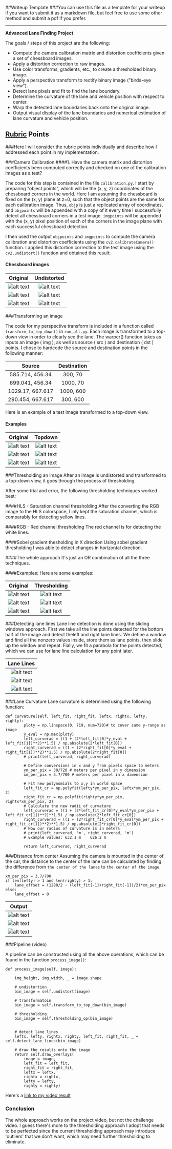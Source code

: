 ##Writeup Template
###You can use this file as a template for your writeup if you want to submit it as a markdown file, but feel free to use some other method and submit a pdf if you prefer.

---

**Advanced Lane Finding Project**

The goals / steps of this project are the following:

* Compute the camera calibration matrix and distortion coefficients given a set of chessboard images.
* Apply a distortion correction to raw images.
* Use color transforms, gradients, etc., to create a thresholded binary image.
* Apply a perspective transform to rectify binary image ("birds-eye view").
* Detect lane pixels and fit to find the lane boundary.
* Determine the curvature of the lane and vehicle position with respect to center.
* Warp the detected lane boundaries back onto the original image.
* Output visual display of the lane boundaries and numerical estimation of lane curvature and vehicle position.

[//]: # (Image References)

[image1]: ./examples/undistort_output.png "Undistorted"
[image2]: ./test_images/test1.jpg "Road Transformed"
[image3]: ./examples/binary_combo_example.jpg "Binary Example"
[image4]: ./examples/warped_straight_lines.jpg "Warp Example"
[image5]: ./examples/color_fit_lines.jpg "Fit Visual"
[image6]: ./examples/example_output.jpg "Output"
[video1]: ./project_video.mp4 "Video"
[image7]: ./output_images/chessboard/1_input.png "Chessboard 1 Original"
[image8]: ./output_images/chessboard/1_undistort.png "Chessboard 1 Undistorted"
[image9]: ./output_images/chessboard/3_input.png "Chessboard 3 Original"
[image10]: ./output_images/chessboard/3_undistort.png "Chessboard 3 Undistorted"
[image11]: ./output_images/chessboard/19_input.png "Chessboard 19 Original"
[image12]: ./output_images/chessboard/19_undistort.png "Chessboard 19 Undistorted"
[image13]: ./output_images/output/419_input.png "Input 419"
[image14]: ./output_images/output/419_topdown.png "Input 419 (Topdown)"
[image15]: ./output_images/output/838_input.png "Input 838"
[image16]: ./output_images/output/838_topdown.png "Input 838 (Topdown)"
[image17]: ./output_images/output/1257_input.png "Input 1257"
[image18]: ./output_images/output/1257_topdown.png "Input 1257 (Topdown)"
[image19]: ./output_images/output/419_input.png "Input 419"
[image20]: ./output_images/output/419_threshold.png "Input 419 (Thresholding)"
[image21]: ./output_images/output/838_input.png "Input 838"
[image22]: ./output_images/output/838_threshold.png "Input 838 (Thresholding)"
[image23]: ./output_images/output/1257_input.png "Input 1257"
[image24]: ./output_images/output/1257_threshold.png "Input 1257 (Thresholding)"
[image25]: ./output_images/output/419_slidewindow.png "Input 419 (Slidewindow)"
[image26]: ./output_images/output/838_slidewindow.png "Input 1257 (Slidewindow)"
[image27]: ./output_images/output/1257_slidewindow.png "Input 1257 (Slidewindow)"
[image28]: ./output_images/output/419_output.png "Input 419 (Output)"
[image29]: ./output_images/output/838_output.png "Input 1257 (Output)"
[image30]: ./output_images/output/1257_output.png "Input 1257 (Output)"


## [Rubric](https://review.udacity.com/#!/rubrics/571/view) Points
###Here I will consider the rubric points individually and describe how I addressed each point in my implementation.  


###Camera Calibration
####1. Have the camera matrix and distortion coefficients been computed correctly and checked on one of the calibration images as a test?

The code for this step is contained in the file `calibration.py`. I start by preparing "object points", which will be the (x, y, z) coordinates of the chessboard corners in the world. Here I am assuming the chessboard is fixed on the (x, y) plane at z=0, such that the object points are the same for each calibration image. Thus, `objp` is just a replicated array of coordinates, and `objpoints` will be appended with a copy of it every time I successfully detect all chessboard corners in a test image. `imgpoints` will be appended with the (x, y) pixel position of each of the corners in the image plane with each successful chessboard detection.

I then used the output `objpoints` and `imgpoints` to compute the camera calibration and distortion
coefficients using the `cv2.calibrateCamera()` function. I applied this distortion correction to the test
image using the `cv2.undistort()` function and obtained this result:

#### Chessboard images
| Original                  |  Undistorted              |
|:-------------------------:|:-------------------------:|
|![alt text][image7]        |  ![alt text][image8]      |
|![alt text][image9]        |  ![alt text][image10]     |
|![alt text][image11]       |  ![alt text][image12]     |


###Transforming an image

The code for my perspective transform is included in a function called `transform_to_top_down()` in `run_all.py`. Each image is transformed to a top-down view in order to clearly see the lane. The warper() function takes as inputs an image ( img ), as well as source ( src ) and destination ( dst ) points. I chose to hardcode the source and destination points in the following manner:


| Source               | Destination    | 
|:--------------------:|:--------------:| 
| 585.714, 456.34      | 300, 70        | 
| 699.041, 456.34      | 1000, 70       |
| 1029.17, 667.617     | 1000, 600      |
| 290.454, 667.617     | 300, 600       |



Here is an example of a test image transformed to a top-down view.
#### Examples

| Original                   |  Topdown                   |
|:--------------------------:|:--------------------------:|
|![alt text][image13]        |  ![alt text][image14]      |
|![alt text][image15]        |  ![alt text][image16]      |
|![alt text][image17]        |  ![alt text][image18]      |


###Thresholding an image
After an image is undistorted and transformed to a top-down view, it goes through the process of thresholding. 

After some trial and error, the following thresholding techniques worked best:

####HLS - Saturation channel thresholding
After the converting the RGB image to the HLS colorspace, I inly kept the saturation channel, which is comparably for detecting yellow lines.

####RGB - Red channel thresholding
The red channel is for detecting the white lines.

####Sobel gradient thesholding in X direction
Using sobel gradient thresholding I was able to detect changes in horizontal direction.

####The whole approach
It's just an OR combination of all the three techniques.


####Examples:
Here are some examples:

| Original                   |  Thresholding              |
|:--------------------------:|:--------------------------:|
|![alt text][image19]        |  ![alt text][image20]      |
|![alt text][image21]        |  ![alt text][image22]      |
|![alt text][image23]        |  ![alt text][image24]      |




###Detecting lane lines
Lane line detection is done using the sliding windows approach. First we take all the line points detected for the bottom half of the image and detect theleft and right lane lines. We define a window and find all the nonzero values inside, store them as lane points, then slide up the window and repeat. Fially, we fit a parabola for the points detected, which we can use for lane line calculation for any point later.


| Lane Lines                |
|:-------------------------:|
|![alt text][image25]       |
|![alt text][image26]       |
|![alt text][image27]       |


###Lane Curvature
Lane curvature is determined using the following function:


```
def curvature(self, left_fit, right_fit, leftx, rightx, lefty, righty):
		ploty = np.linspace(0, 719, num=720)# to cover same y-range as image
		y_eval = np.max(ploty)
		left_curverad = ((1 + (2*left_fit[0]*y_eval + left_fit[1])**2)**1.5) / np.absolute(2*left_fit[0])
		right_curverad = ((1 + (2*right_fit[0]*y_eval + right_fit[1])**2)**1.5) / np.absolute(2*right_fit[0])
		# print(left_curverad, right_curverad)

		# Define conversions in x and y from pixels space to meters
		ym_per_pix = 30/720 # meters per pixel in y dimension
		xm_per_pix = 3.7/700 # meters per pixel in x dimension

		# Fit new polynomials to x,y in world space
		left_fit_cr = np.polyfit(lefty*ym_per_pix, leftx*xm_per_pix, 2)
		right_fit_cr = np.polyfit(righty*ym_per_pix, rightx*xm_per_pix, 2)
		# Calculate the new radii of curvature
		left_curverad = ((1 + (2*left_fit_cr[0]*y_eval*ym_per_pix + left_fit_cr[1])**2)**1.5) / np.absolute(2*left_fit_cr[0])
		right_curverad = ((1 + (2*right_fit_cr[0]*y_eval*ym_per_pix + right_fit_cr[1])**2)**1.5) / np.absolute(2*right_fit_cr[0])
		# Now our radius of curvature is in meters
		# print(left_curverad, 'm', right_curverad, 'm')
		# Example values: 632.1 m    626.2 m

		return left_curverad, right_curverad
```

###Distance from center
Assuming the camera is mounted in the center of the car, the distance to the center of the lane can be calculated by finding the difference from `the center of the lanes` to `the center of the image`.



```
xm_per_pix = 3.7/700
if len(lefty) > 1 and len(righty) > 1:
	lane_offset = (1280/2 - (left_fit[-1]+right_fit[-1])/2)*xm_per_pix
else:
	lane_offset = 0
```

| Output                    |
|:-------------------------:|
|![alt text][image28]       |
|![alt text][image29]       |
|![alt text][image30]       |


###Pipeline (video)

A pipeline can be constructed using all the above operations, which can be found in the function `process_image()`:



```
def process_image(self, image):

	img_height, img_width, _ = image.shape
		
	# undistortion
	bin_image = self.undistort(image)
	
	# transformatoin
	bin_image = self.transform_to_top_down(bin_image)
	
	# thresholding
	bin_image = self.thresholding_op(bin_image)
	

	# detect lane lines
	leftx, lefty, rightx, righty, left_fit, right_fit, _ = self.detect_lane_lines(bin_image)

	# draw the results onto the image
	return self.draw_overlays(
		image = image,
		left_fit = left_fit,
		right_fit = right_fit,
		leftx = leftx,
		rightx = rightx,
		lefty = lefty,
		righty = righty)
```
Here's a [link to my video result](https://youtu.be/RxcDBK14jNc)


### Conclusion
The whole approach works on the project video, but not the challenge video. I guess there's more to the thresholding approach I adopt that needs to be perfected since the current thresholding approach may introduce 'outliers' that we don't want, which may need further thresholidng to eliminate.

